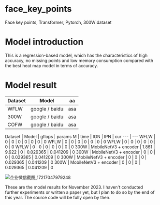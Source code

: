# face_key_points
Face key points, Transformer, Pytorch, 300W dataset

# Model introduction

This is a regression-based model, which has the characteristics of high accuracy, no missing points and low memory consumption compared with the best heat map model in terms of accuracy.


# Model result
Dataset | Model | aa
--- | --- | ---
WFLW | google / baidu | asa
300W | google / baidu | asa
COFW | google / baidu | asa

Dataset | Model | gflops | params M | time | ION | IPN | cur
--- | ---
WFLW |            0          |  0    |  0    |  0 |     0     |      0    | 0
WFLW |         0             | 0     |  0    |  0 |      0     |      0    | 0
WFLW |         0             |  0    |  0    |  0 |     0      |     0     | 0
WFLW |          0            |  0    |  0    |  0 |    0      |    0      | 0
300W | MobileNetV3 + encoder | 1.861 | 9.922 |  0 | 0.029365 | 0.041209 | 0
300W | MobileNetV3 + encoder | 0     |  0 |  0 | 0.029365 | 0.041209 | 0
300W | MobileNetV3 + encoder | 0     | 0  | 0  | 0.029365 | 0.041209 | 0
300W | MobileNetV3 + encoder |  0    |  0 |  0 | 0.029365 | 0.041209 | 0

![企业微信截图_17217047979248](https://github.com/user-attachments/assets/66a223a1-cb73-45b2-b084-f8188234db6b)

These are the model results for November 2023. I haven't conducted further experiments or written a paper yet, but I plan to do so by the end of this year.
The source code will be fully open by then.


